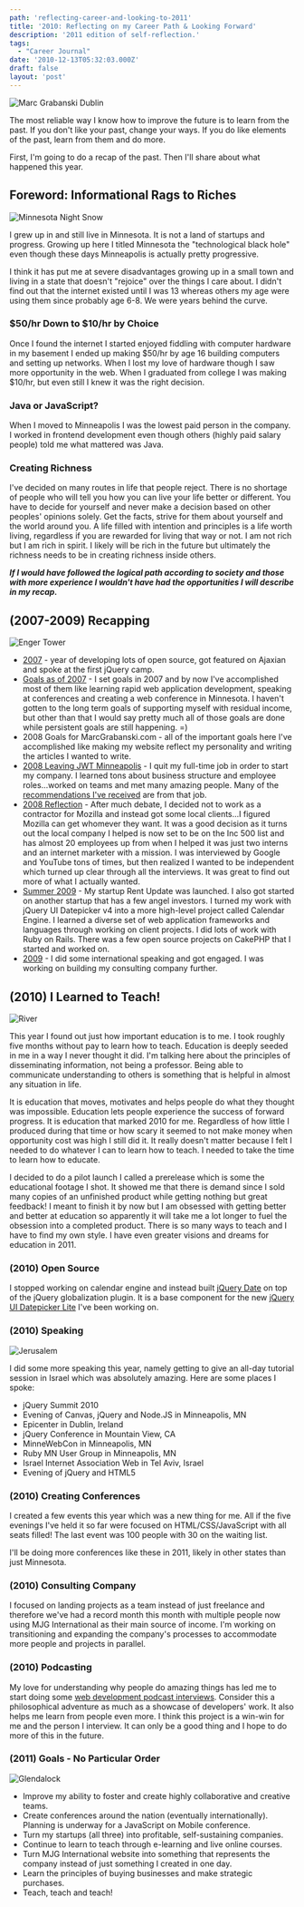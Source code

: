 ```yaml
---
path: 'reflecting-career-and-looking-to-2011'
title: '2010: Reflecting on my Career Path & Looking Forward'
description: '2011 edition of self-reflection.'
tags:
  - "Career Journal"
date: '2010-12-13T05:32:03.000Z'
draft: false
layout: 'post'
---
```


![Marc Grabanski Dublin](dublin_street.jpg)

The most reliable way I know how to improve the future is to learn from the past. If you don't like your past, change your ways. If you do like elements of the past, learn from them and do more.

First, I'm going to do a recap of the past. Then I'll share about what happened this year.

## Foreword: Informational Rags to Riches

![Minnesota Night Snow](minnesota-night-snow.jpg)

I grew up in and still live in Minnesota. It is not a land of startups and progress. Growing up here I titled Minnesota the "technological black hole" even though these days Minneapolis is actually pretty progressive.

I think it has put me at severe disadvantages growing up in a small town and living in a state that doesn't "rejoice" over the things I care about. I didn't find out that the internet existed until I was 13 whereas others my age were using them since probably age 6-8. We were years behind the curve.

### $50/hr Down to $10/hr by Choice

Once I found the internet I started enjoyed fiddling with computer hardware in my basement I ended up making $50/hr by age 16 building computers and setting up networks. When I lost my love of hardware though I saw more opportunity in the web. When I graduated from college I was making $10/hr, but even still I knew it was the right decision.

### Java or JavaScript?

When I moved to Minneapolis I was the lowest paid person in the company. I worked in frontend development even though others (highly paid salary people) told me what mattered was Java.

### Creating Richness

I've decided on many routes in life that people reject. There is no shortage of people who will tell you how you can live your life better or different. You have to decide for yourself and never make a decision based on other peoples' opinions solely. Get the facts, strive for them about yourself and the world around you. A life filled with intention and principles is a life worth living, regardless if you are rewarded for living that way or not. I am not rich but I am rich in spirit. I likely will be rich in the future but ultimately the richness needs to be in creating richness inside others.

**_If I would have followed the logical path according to society and those with more experience I wouldn't have had the opportunities I will describe in my recap._**

## (2007-2009) Recapping

![Enger Tower](tower.jpg)

- [2007](/2007-was-an-incredible-year) - year of developing lots of open source, got featured on Ajaxian and spoke at the first jQuery camp.
- [Goals as of 2007](/career-goals-as-of-august-2007) - I set goals in 2007 and by now I've accomplished most of them like learning rapid web application development, speaking at conferences and creating a web conference in Minnesota. I haven't gotten to the long term goals of supporting myself with residual income, but other than that I would say pretty much all of those goals are done while persistent goals are still happening. =)
- 2008 Goals for MarcGrabanski.com - all of the important goals here I've accomplished like making my website reflect my personality and writing the articles I wanted to write.
- [2008 Leaving JWT Minneapolis](/rmg-connect-minneapolis) - I quit my full-time job in order to start my company. I learned tons about business structure and employee roles...worked on teams and met many amazing people. Many of the [recommendations I've received](http://www.linkedin.com/in/1marc) are from that job.
- [2008 Reflection](/acheiving-freedoms-in-2008) - After much debate, I decided not to work as a contractor for Mozilla and instead got some local clients...I figured Mozilla can get whomever they want. It was a good decision as it turns out the local company I helped is now set to be on the Inc 500 list and has almost 20 employees up from when I helped it was just two interns and an internet marketer with a mission. I was interviewed by Google and YouTube tons of times, but then realized I wanted to be independent which turned up clear through all the interviews. It was great to find out more of what I actually wanted.
- [Summer 2009](/marc-grabanski-summer-2009) - My startup Rent Update was launched. I also got started on another startup that has a few angel investors. I turned my work with jQuery UI Datepicker v4 into a more high-level project called Calendar Engine. I learned a diverse set of web application frameworks and languages through working on client projects. I did lots of work with Ruby on Rails. There was a few open source projects on CakePHP that I started and worked on.
- [2009](/2009-in-retrospect) - I did some international speaking and got engaged. I was working on building my consulting company further.

## (2010) I Learned to Teach!

![River](river.jpg)

This year I found out just how important education is to me. I took roughly five months without pay to learn how to teach. Education is deeply seeded in me in a way I never thought it did. I'm talking here about the principles of disseminating information, not being a professor. Being able to communicate understanding to others is something that is helpful in almost any situation in life.

It is education that moves, motivates and helps people do what they thought was impossible. Education lets people experience the success of forward progress. It is education that marked 2010 for me. Regardless of how little I produced during that time or how scary it seemed to not make money when opportunity cost was high I still did it. It really doesn't matter because I felt I needed to do whatever I can to learn how to teach. I needed to take the time to learn how to educate.

I decided to do a pilot launch I called a prerelease which is some the educational footage I shot. It showed me that there is demand since I sold many copies of an unfinished product while getting nothing but great feedback! I meant to finish it by now but I am obsessed with getting better and better at education so apparently it will take me a lot longer to fuel the obsession into a completed product. There is so many ways to teach and I have to find my own style. I have even greater visions and dreams for education in 2011.

### (2010) Open Source

I stopped working on calendar engine and instead built [jQuery Date](/jquery-date-plugin) on top of the jQuery globalization plugin. It is a base component for the new [jQuery UI Datepicker Lite](https://github.com/1Marc/jquery-ui-datepicker-lite) I've been working on.

### (2010) Speaking

![Jerusalem](jerusalem.jpg)

I did some more speaking this year, namely getting to give an all-day tutorial session in Israel which was absolutely amazing. Here are some places I spoke:

- jQuery Summit 2010
- Evening of Canvas, jQuery and Node.JS in Minneapolis, MN
- Epicenter in Dublin, Ireland
- jQuery Conference in Mountain View, CA
- MinneWebCon in Minneapolis, MN
- Ruby MN User Group in Minneapolis, MN
- Israel Internet Association Web in Tel Aviv, Israel
- Evening of jQuery and HTML5

### (2010) Creating Conferences

I created a few events this year which was a new thing for me. All if the five evenings I've held it so far were focused on HTML/CSS/JavaScript with all seats filled! The last event was 100 people with 30 on the waiting list.

I'll be doing more conferences like these in 2011, likely in other states than just Minnesota.

### (2010) Consulting Company

I focused on landing projects as a team instead of just freelance and therefore we've had a record month this month with multiple people now using MJG International as their main source of income. I'm working on transitioning and expanding the company's processes to accommodate more people and projects in parallel.

### (2010) Podcasting

My love for understanding why people do amazing things has led me to start doing some [web development podcast interviews](http://openwebdevelopers.com/). Consider this a philosophical adventure as much as a showcase of developers' work. It also helps me learn from people even more. I think this project is a win-win for me and the person I interview. It can only be a good thing and I hope to do more of this in the future.

### (2011) Goals - No Particular Order

![Glendalock](marc_glendalock.jpg)

- Improve my ability to foster and create highly collaborative and creative teams.
- Create conferences around the nation (eventually internationally). Planning is underway for a JavaScript on Mobile conference.
- Turn my startups (all three) into profitable, self-sustaining companies.
- Continue to learn to teach through e-learning and live online courses.
- Turn MJG International website into something that represents the company instead of just something I created in one day.
- Learn the principles of buying businesses and make strategic purchases.
- Teach, teach and teach!
